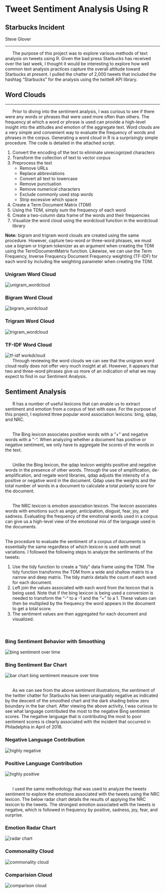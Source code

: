 # Tweet Sentiment Analysis Using R
## Starbucks Incident
Steve Glover
***

&nbsp;&nbsp;&nbsp;&nbsp;&nbsp; The purpose of this project was to explore various methods of text analysis on tweets using R. Given the bad press Starbucks has received over the last week, I thought it would be interesting to explore how well common text analysis practices capture the overall attitude toward Starbucks at present. I pulled the chatter of 2,000 tweets that included the hashtag “Starbucks” for the analysis using the twitteR API library. 

## Word Clouds
***
&nbsp;&nbsp;&nbsp;&nbsp;&nbsp; Prior to diving into the sentiment analysis, I was curious to see if there were any words or phrases that were used more often than others. The frequency at which a word or phrase is used can provide a high-level insight into the attitudes and emotion of the aggregate text. Word clouds are a very simple and convenient way to evaluate the frequency of words and phrases in the corpus.  Generating a word cloud in R is a surprisingly simple procedure. The code is detailed in the attached script.
1.	Convert the encoding of the text to eliminate unrecognized characters
2.	Transform the collection of text to vector corpus
3.	Preprocess the text
    *   Remove URLs
    *   Replace abbreviations
    *   Convert all text to lowercase
    *   Remove punctuation
    *   Remove numerical characters
    *   Exclude commonly used stop words
    *   Strip excessive which space
4.	Create a Term Document Matrix (TDM)
5.	Using the TDM, simply sum the frequency of each word
6.	Create a two-column data frame of the words and their frequencies
7.	Visualize the word cloud using the wordcloud function in the wordcloud library

**Note:** bigram and trigram word clouds are created using the same procedure. However, capture two-word or three-word phrases,  we must use a bigram or trigram tokenizer as an argument when creating the TDM using the TermDocumentMatrix function.  Likewise, we can use the Term Frequency, Inverse Frequency Document Frequency weighting  (TF-IDF) for each word by including the weighting parameter when creating the TDM. 

### Unigram Word Cloud
![unigram_wordcloud](https://user-images.githubusercontent.com/22827466/39077613-555551e0-44d1-11e8-8c9c-303b173eff46.png)

### Bigram Word Cloud
![bigram_wordcloud](https://user-images.githubusercontent.com/22827466/39077626-6c7eec64-44d1-11e8-84e6-86de7a9fc3e9.png)

### Trigram Word Cloud
![trigram_wordcloud](https://user-images.githubusercontent.com/22827466/39077636-8049e456-44d1-11e8-8f83-e542e001364c.png)

### TF-IDF Word Cloud
![tf-idf workdcloud](https://user-images.githubusercontent.com/22827466/39077648-8dd90ad4-44d1-11e8-99fb-3adf1eb507eb.png)
<br>
&nbsp;&nbsp;&nbsp;&nbsp;&nbsp; Through reviewing the word clouds we can see that the unigram word cloud really does not offer very much insight at all.  However, it appears that two and three-word phrases give us more of an indication of what we may expect to find in our Sentiment Analysis. 
<br>

## Sentiment Analysis
&nbsp;&nbsp;&nbsp;&nbsp;&nbsp; R has a number of useful lexicons that can enable us to extract sentiment and emotion from a corpus of text with ease. For the purpose of this project, I explored three popular word association lexicons: bing, qdap, and NRC.
<br><br>

&nbsp;&nbsp;&nbsp;&nbsp;&nbsp; The Bing lexicon associates positive words with a  “+” and negative words with a “-“. When analyzing whether a document has positive or negative sentiment, we only have to aggregate the scores of the words in the text.
<br><br>

&nbsp;&nbsp;&nbsp;&nbsp;&nbsp; Unlike the Bing lexicon, the qdap lexicon weights positive and negative words in the presence of other words. Through the use of amplification, de-amplification, and negate word libraries, qdap adjusts the intensity of a positive or negative word in the document. Qdap uses the weights and the total number of words in a document to calculate a total polarity score for the document.
<br><br>

&nbsp;&nbsp;&nbsp;&nbsp;&nbsp; The NRC lexicon is emotion association lexicon. The lexicon associates words with emotions such as anger, anticipation, disgust, fear, joy, and sadness. Evaluating the frequency of the emotional words used in a corpus can give us a high-level view of the emotional mix of the language used in the documents.
<br><br>

The procedure to evaluate the sentiment of a corpus of documents is essentially the same regardless of which lexicon is used with small variations. I followed the following steps to analyze the sentiments of the tweets:
1.	Use the tidy function to create a “tidy” data frame using the TDM. The tidy function transforms the TDM from a wide and shallow matrix to a narrow and deep matrix. The tidy matrix details the count of each word for each document. 
2.	Left join the values associated with each word from the lexicon that is being used. Note that if the bing lexicon is being used a conversion is needed to transform the “-“ to a -1 and the “+” to a 1. These values can then be multiplied by the frequency the word appears in the document to get a total score. 
3.	The sentiment values are then aggregated for each document and visualized.
<br>

### Bing Sentiment Behavior with Smoothing
![bing sentiment over time](https://user-images.githubusercontent.com/22827466/39077668-adaab506-44d1-11e8-9297-a72a15a0adc1.png)

### Bing Sentiment Bar Chart
![bar chart bing sentiment measure over time](https://user-images.githubusercontent.com/22827466/39077682-bb55b7b4-44d1-11e8-8a61-065da7a2e9d0.png)

<br>
&nbsp;&nbsp;&nbsp;&nbsp;&nbsp; As we can see from the above sentiment illustrations, the sentiment of the twitter chatter for Starbucks has been unarguably negative as indicated by the descent of the smoothed chart and the dark shading below zero boundary in the bar chart.  After viewing the above activity, I was curious to see what language contributed the most to the negative Bing sentiment scores. The negative language that is contributing the most to poor sentiment scores is clearly associated with the incident that occurred in Philadelphia in April of 2018.

### Negative Language Contribution
![highly negative](https://user-images.githubusercontent.com/22827466/39078217-dd8e8a96-44d5-11e8-9e0c-4b34607f0667.png)


### Positive Language Contribution
![highly positive](https://user-images.githubusercontent.com/22827466/39078226-f6678dd8-44d5-11e8-908d-4914cea5d192.png)


<br>
&nbsp;&nbsp;&nbsp;&nbsp;&nbsp; I used the same methodology that was used to analyze the tweets sentiment to explore the emotions associated with the tweets using the NRC lexicon. The below radar chart details the results of applying the NRC lexicon to the tweets. The strongest emotion associated with the tweets is negative, which is followed in frequency by positive, sadness, joy, fear, and surprise. 

### Emotion Radar Chart
![radar chart](https://user-images.githubusercontent.com/22827466/39078682-d4484bb6-44da-11e8-91a7-179212005c78.PNG)


### Commonality Cloud
![commonality cloud](https://user-images.githubusercontent.com/22827466/39078725-8e65f552-44db-11e8-93c0-e262ec514c60.png)

### Comparision Cloud
![comparison cloud](https://user-images.githubusercontent.com/22827466/39078731-a4e3edc0-44db-11e8-964f-7fc41785029a.png)
